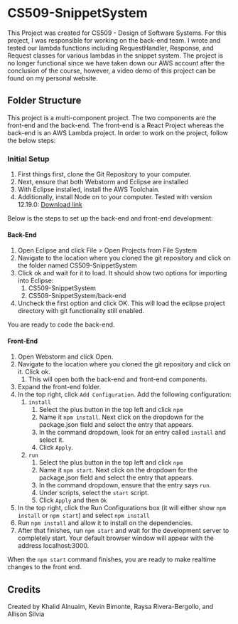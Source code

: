 # CS509-SnippetSystem
This Project was created for CS509 - Design of Software Systems. For this project, I was responsible for working on the back-end team. I wrote and tested our lambda functions including RequestHandler, Response, and Request classes for various lambdas in the snippet system. The project is no longer functional since we have taken down our AWS account after the conclusion of the course, however, a video demo of this project can be found on my personal website. 

## Folder Structure
This project is a multi-component project. The two components are the front-end and the back-end.
The front-end is a React Project whereas the back-end is an AWS Lambda project. In order to 
work on the project, follow the below steps:

### Initial Setup
1. First things first, clone the Git Repository to your computer.
2. Next, ensure that both Webstorm and Eclipse are installed
3. With Eclipse installed, install the AWS Toolchain.
4. Additionally, install Node on to your computer. Tested with version 12.19.0: [Download link](https://nodejs.org/en/download/)

Below is the steps to set up the back-end and front-end development:

#### Back-End
1. Open Eclipse and click File > Open Projects from File System
2. Navigate to the location where you cloned the git repository and click on the folder named CS509-SnippetSystem
3. Click ok and wait for it to load. It should show two options for importing into Eclipse:
    1. CS509-SnippetSystem
    2. CS509-SnippetSystem/back-end
4. Uncheck the first option and click OK. This will load the eclipse project directory with git functionality still enabled.

You are ready to code the back-end.

#### Front-End
1. Open Webstorm and click Open.
2. Navigate to the location where you cloned the git repository and click on it. Click ok.
    1. This will open both the back-end and front-end components.
3. Expand the front-end folder.
4. In the top right, click `Add Configuration`. Add the following configuration:
    1. `install`
        1. Select the plus button in the top left and click `npm`
        2. Name it `npm install`. Next click on the dropdown for the package.json field and select the entry that appears.
        3. In the command dropdown, look for an entry called `install` and select it.
        4. Click `Apply`.
    2. `run`
        1. Select the plus button in the top left and click `npm`
        2. Name it `npm start`. Next click on the dropdown for the package.json field and select the entry that appears.
        3. In the command dropdown, ensure that the entry says `run`.
        3. Under scripts, select the `start` script.
        4. Click `Apply` and then `Ok`
5. In the top right, click the Run Configurations box (it will either show `npm install` or `npm start`) and select `npm install`
6. Run `npm install` and allow it to install on the dependencies.
7. After that finishes, run `npm start` and wait for the development server to completely start. Your default browser window will appear with the address localhost:3000.

When the `npm start` command finishes, you are ready to make realtime changes to the front end.

## Credits
Created by Khalid Alnuaim, Kevin Bimonte, Raysa Rivera-Bergollo, and Allison Silvia

